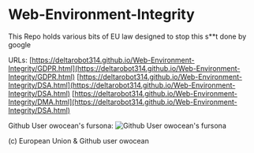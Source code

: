 # Web-Environment-Integrity
This Repo holds various bits of EU law designed to stop this s**t done by google

URLs:
[https://deltarobot314.github.io/Web-Environment-Integrity/GDPR.html](https://deltarobot314.github.io/Web-Environment-Integrity/GDPR.html)
[https://deltarobot314.github.io/Web-Environment-Integrity/DSA.html](https://deltarobot314.github.io/Web-Environment-Integrity/DSA.html)
[https://deltarobot314.github.io/Web-Environment-Integrity/DMA.html](https://deltarobot314.github.io/Web-Environment-Integrity/DSA.html)

Github User owocean's fursona:
![Github User owocean's fursona](https://deltarobot314.github.io/Web-Environment-Integrity/iris.jpeg)

(c) European Union & Github user owocean

